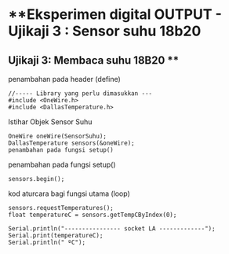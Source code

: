 # **Eksperimen digital OUTPUT - Ujikaji 3 : Sensor suhu 18b20


## Ujikaji 3: Membaca suhu 18B20 **

penambahan pada header (define)
```
//----- Library yang perlu dimasukkan ---
#include <OneWire.h>
#include <DallasTemperature.h>
```
Istihar Objek Sensor Suhu 
```
OneWire oneWire(SensorSuhu);
DallasTemperature sensors(&oneWire);
penambahan pada fungsi setup()
```
penambahan pada fungsi setup()
```
sensors.begin();
```
kod aturcara bagi fungsi utama (loop)
```
sensors.requestTemperatures(); 
float temperatureC = sensors.getTempCByIndex(0);
  
Serial.println("---------------- socket LA -------------");  
Serial.print(temperatureC);
Serial.println(" ºC");
```
